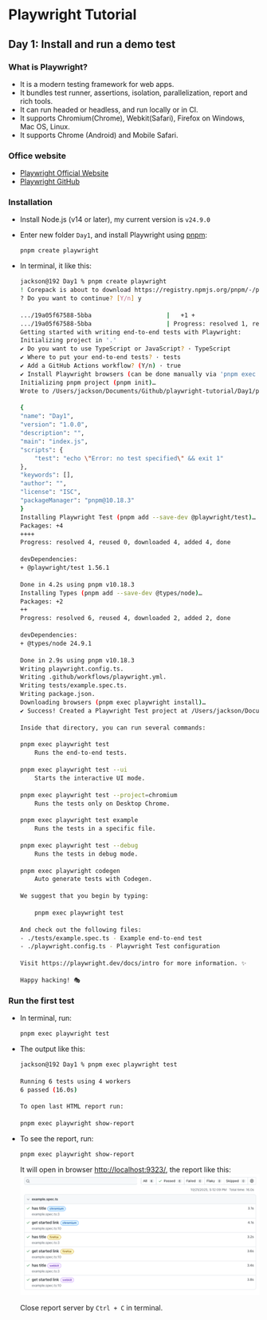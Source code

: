 # Playwright Tutorial

## Day 1: Install and run a demo test
### What is Playwright?
- It is a modern testing framework for web apps.
- It bundles test runner, assertions, isolation, parallelization, report and rich tools.
- It can run headed or headless, and run locally or in CI.
- It supports Chromium(Chrome), Webkit(Safari), Firefox on Windows, Mac OS, Linux.
- It supports Chrome (Android) and Mobile Safari.
### Office website
- [Playwright Official Website](https://playwright.dev/)
- [Playwright GitHub](https://github.com/microsoft/playwright)

### Installation
- Install Node.js (v14 or later), my current version is `v24.9.0`

- Enter new folder `Day1`, and install Playwright using [pnpm](https://pnpm.io/):
  ```bash
  pnpm create playwright
  ```
- In terminal, it like this:
    ```bash
    jackson@192 Day1 % pnpm create playwright
    ! Corepack is about to download https://registry.npmjs.org/pnpm/-/pnpm-10.18.3.tgz
    ? Do you want to continue? [Y/n] y

    .../19a05f67588-5bba                     |   +1 +
    .../19a05f67588-5bba                     | Progress: resolved 1, reused 0, downloaded 1, added 1, done
    Getting started with writing end-to-end tests with Playwright:
    Initializing project in '.'
    ✔ Do you want to use TypeScript or JavaScript? · TypeScript
    ✔ Where to put your end-to-end tests? · tests
    ✔ Add a GitHub Actions workflow? (Y/n) · true
    ✔ Install Playwright browsers (can be done manually via 'pnpm exec playwright install')? (Y/n) · true
    Initializing pnpm project (pnpm init)…
    Wrote to /Users/jackson/Documents/Github/playwright-tutorial/Day1/package.json

    {
    "name": "Day1",
    "version": "1.0.0",
    "description": "",
    "main": "index.js",
    "scripts": {
        "test": "echo \"Error: no test specified\" && exit 1"
    },
    "keywords": [],
    "author": "",
    "license": "ISC",
    "packageManager": "pnpm@10.18.3"
    }
    Installing Playwright Test (pnpm add --save-dev @playwright/test)…
    Packages: +4
    ++++
    Progress: resolved 4, reused 0, downloaded 4, added 4, done

    devDependencies:
    + @playwright/test 1.56.1

    Done in 4.2s using pnpm v10.18.3
    Installing Types (pnpm add --save-dev @types/node)…
    Packages: +2
    ++
    Progress: resolved 6, reused 4, downloaded 2, added 2, done

    devDependencies:
    + @types/node 24.9.1

    Done in 2.9s using pnpm v10.18.3
    Writing playwright.config.ts.
    Writing .github/workflows/playwright.yml.
    Writing tests/example.spec.ts.
    Writing package.json.
    Downloading browsers (pnpm exec playwright install)…
    ✔ Success! Created a Playwright Test project at /Users/jackson/Documents/Github/playwright-tutorial/Day1

    Inside that directory, you can run several commands:

    pnpm exec playwright test
        Runs the end-to-end tests.

    pnpm exec playwright test --ui
        Starts the interactive UI mode.

    pnpm exec playwright test --project=chromium
        Runs the tests only on Desktop Chrome.

    pnpm exec playwright test example
        Runs the tests in a specific file.

    pnpm exec playwright test --debug
        Runs the tests in debug mode.

    pnpm exec playwright codegen
        Auto generate tests with Codegen.

    We suggest that you begin by typing:

        pnpm exec playwright test

    And check out the following files:
    - ./tests/example.spec.ts - Example end-to-end test
    - ./playwright.config.ts - Playwright Test configuration

    Visit https://playwright.dev/docs/intro for more information. ✨

    Happy hacking! 🎭
    ```
### Run the first test
- In terminal, run:
  ```bash
  pnpm exec playwright test
  ```
- The output like this:
    ```bash
    jackson@192 Day1 % pnpm exec playwright test

    Running 6 tests using 4 workers
    6 passed (16.0s)

    To open last HTML report run:

    pnpm exec playwright show-report
    ```
- To see the report, run:
  ```bash
  pnpm exec playwright show-report
  ```
  It will open in browser [http://localhost:9323/](http://localhost:9323/), the report like this:
  ![alt text](./image/image.png)

  Close report server by `Ctrl + C` in terminal.
